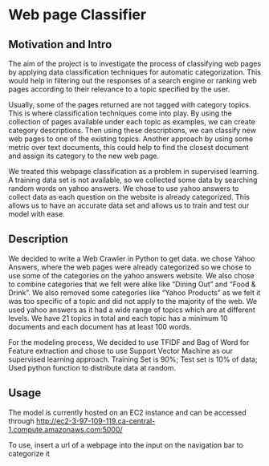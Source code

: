 # Web page Classifier 

## Motivation and Intro

The aim of the project is to investigate the process of classifying web pages by applying data classification techniques for automatic categorization. This would help in filtering out the responses of a search engine or ranking web pages according to their relevance to a topic specified by the user.

Usually, some of the pages returned are not tagged with category topics. This is where classification techniques come into play. By using the collection of pages available under each topic as examples, we can create category descriptions. Then using these descriptions, we can classify new web pages to one of the existing topics. Another approach by using some metric over text documents, this could help to find the closest document and assign its category to the new web page.

We treated this webpage classification as a problem in supervised learning. A training data set is not available, so we collected some data by searching random words on yahoo answers. We chose to use yahoo answers to collect data as each question on the website is already categorized. This allows us to have an accurate data set and allows us to train and test our model with ease.

## Description

We decided to write a Web Crawler in Python to get data. we chose Yahoo Answers, where the web pages were already categorized so we chose to use some of the categories on the yahoo answers website. We also chose to combine categories that we felt were alike like “Dining Out” and “Food & Drink”. We also removed some categories like “Yahoo Products” as we felt it was too specific of a topic and did not apply to the majority of the web. We used yahoo answers as it had a wide range of topics which are at different levels. We have 21 topics in total and each topic has a minimum 10 documents and each document has at least 100 words.

For the modeling process, We decided to use TFIDF and Bag of Word for Feature extraction and chose to use Support Vector Machine as our supervised learning approach. Training Set is 90%; Test set is 10% of data; Used python function to distribute data at random.

## Usage

The model is currently hosted on an EC2 instance and can be accessed through http://ec2-3-97-109-119.ca-central-1.compute.amazonaws.com:5000/

To use, insert a url of a webpage into the input on the navigation bar to categorize it 
